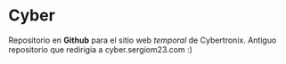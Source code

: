 # Cyber

Repositorio en **Github** para el sitio web _temporal_ de Cybertronix. Antiguo repositorio que redirigia a cyber.sergiom23.com :)

